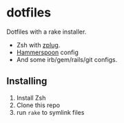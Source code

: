 # dotfiles
Dotfiles with a rake installer.
* Zsh with [zplug](https://github.com/zplug/zplug).
* [Hammerspoon](http://www.hammerspoon.org) config
* And some irb/gem/rails/git configs.

## Installing
1. Install Zsh
2. Clone this repo
3. run `rake` to symlink files
